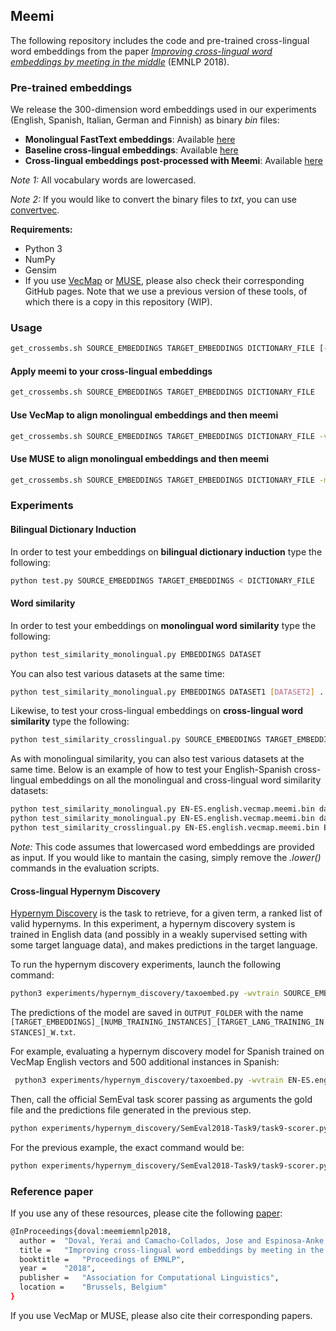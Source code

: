 ## Meemi

The following repository includes the code and pre-trained cross-lingual word embeddings from the paper *[Improving cross-lingual word embeddings by meeting in the middle](https://arxiv.org/abs/1808.08780)*  (EMNLP 2018).


### Pre-trained embeddings

We release the 300-dimension word embeddings used in our experiments (English, Spanish, Italian, German and Finnish) as binary *bin* files:

- **Monolingual FastText embeddings**: Available [here](https://drive.google.com/drive/folders/1sQNZN4_2GRkK0Pb1pRJaOpM6Nh8yHJpX?usp=sharing)
- **Baseline cross-lingual embeddings**: Available [here](https://drive.google.com/drive/folders/1Qq5_fC9kqWUA_YwP3SLPpjCB_KMNvxlB?usp=sharing)
- **Cross-lingual embeddings post-processed with Meemi**: Available [here](https://drive.google.com/drive/folders/1q0SijS7dcPqN0_N3Ct5_GTKDu3N-_5xB?usp=sharing)

*Note 1:* All vocabulary words are lowercased.

*Note 2:* If you would like to convert the binary files to *txt*, you can use [convertvec](https://github.com/marekrei/convertvec).


**Requirements:**

- Python 3
- NumPy
- Gensim
- If you use [VecMap](https://github.com/artetxem/vecmap) or [MUSE](https://github.com/facebookresearch/MUSE), please also check their corresponding GitHub pages. Note that we use a previous version of these tools, of which there is a copy in this repository (WIP).

### Usage

```bash
get_crossembs.sh SOURCE_EMBEDDINGS TARGET_EMBEDDINGS DICTIONARY_FILE [-vecmap | -muse TRAIN_DICT VALID_DICT]
```

#### Apply meemi to your cross-lingual embeddings

```bash
get_crossembs.sh SOURCE_EMBEDDINGS TARGET_EMBEDDINGS DICTIONARY_FILE
```

#### Use VecMap to align monolingual embeddings and then meemi

```bash
get_crossembs.sh SOURCE_EMBEDDINGS TARGET_EMBEDDINGS DICTIONARY_FILE -vecmap
```

#### Use MUSE to align monolingual embeddings and then meemi

```bash
get_crossembs.sh SOURCE_EMBEDDINGS TARGET_EMBEDDINGS DICTIONARY_FILE -muse TRAIN_SIZE VALID_SIZE
```

### Experiments


#### Bilingual Dictionary Induction

In order to test your embeddings on **bilingual dictionary induction** type the following:

```bash
python test.py SOURCE_EMBEDDINGS TARGET_EMBEDDINGS < DICTIONARY_FILE
```

#### Word similarity

In order to test your embeddings on **monolingual word similarity** type the following:

```bash
python test_similarity_monolingual.py EMBEDDINGS DATASET
```
You can also test various datasets at the same time:

```bash
python test_similarity_monolingual.py EMBEDDINGS DATASET1 [DATASET2] ... [DATASETN]
```
Likewise, to test your cross-lingual embeddings on **cross-lingual word similarity** type the following:

```bash
python test_similarity_crosslingual.py SOURCE_EMBEDDINGS TARGET_EMBEDDINGS DATASET
```
As with monolingual similarity, you can also test various datasets at the same time. Below is an example of how to test your English-Spanish cross-lingual embeddings on all the monolingual and cross-lingual word similarity datasets:

```bash
python test_similarity_monolingual.py EN-ES.english.vecmap.meemi.bin data/SimLex/simlex-999_english.txt data/SemEval2018-subtask1-monolingual/english.txt data/rg65-monolingual/rg65_english.txt data/WS353-monolingual/WS353-english-sim.txt
python test_similarity_monolingual.py EN-ES.english.vecmap.meemi.bin data/SemEval2018-subtask1-monolingual/spanish.txt data/rg65-monolingual/rg65_spanish.txt 
python test_similarity_crosslingual.py EN-ES.english.vecmap.meemi.bin EN-ES.spanish.vecmap.meemi.bin data/SemEval2018-subtask2-crosslingual/en-es.txt data/rg65-crosslingual/rg65_EN-ES.txt
```
*Note:* This code assumes that lowercased word embeddings are provided as input. If you would like to mantain the casing, simply remove the *.lower()* commands in the evaluation scripts.

#### Cross-lingual Hypernym Discovery

[Hypernym Discovery](https://competitions.codalab.org/competitions/17119) is the task to retrieve, for a given term, a ranked list of valid hypernyms. In this experiment, a hypernym discovery system is trained in English data (and possibly in a weakly supervised setting with some target language data), and makes predictions in the target language.

To run the hypernym discovery experiments, launch the following command:

```bash
python3 experiments/hypernym_discovery/taxoembed.py -wvtrain SOURCE_EMBEDDINGS -wvtest TARGET_EMBEDDINGS -vtest TARGET_VOCABULARY -hypotrain SOURCE_HYPONYMS -hypertrain SOURCE_HYPERNYMS -test TARGET_HYPONYMS -newtrain TARGET_LANG_TRAINING_INSTANCES -npairs NUMB_TRAINING_INSTANCES -o OUTPUT_FOLDER 
```

The predictions of the model are saved in `OUTPUT_FOLDER` with the name `[TARGET_EMBEDDINGS]_[NUMB_TRAINING_INSTANCES]_[TARGET_LANG_TRAINING_INSTANCES]_W.txt`.

For example, evaluating a hypernym discovery model for Spanish trained on VecMap English vectors and 500 additional instances in Spanish:

```bash
 python3 experiments/hypernym_discovery/taxoembed.py -wvtrain EN-ES.english.vecmap.bin -wvtest EN-ES.spanish.vecmap.bin -vtest experiments/hypernym_discovery/SemEval2018-Task9/vocabulary/1C.spanish.vocabulary.txt -hypotrain experiments/hypernym_discovery/SemEval2018-Task9/training/data/1A.english.training.data.txt -hypertrain experiments/hypernym_discovery/SemEval2018-Task9/training/gold/1A.english.training.gold.txt -test experiments/hypernym_discovery/SemEval2018-Task9/test/data/1C.spanish.test.data.txt -o experiments/hypernym_discovery/ -newtrain experiments/hypernym_discovery/SemEval2018-Task9/utils/spanish_train.tsv -npairs 500
```

Then, call the official SemEval task scorer passing as arguments the gold file and the predictions file generated in the previous step.

```bash
python experiments/hypernym_discovery/SemEval2018-Task9/task9-scorer.py GOLD_FILE PREDICTIONS_FILE
```

For the previous example, the exact command would be:

```bash
python experiments/hypernym_discovery/SemEval2018-Task9/task9-scorer.py experiments/hypernym_discovery/SemEval2018-Task9/test/gold/1C.spanish.test.gold.txt experiments/hypernym_discovery/EN-ES.spanish.vecmap.bin_500_1C.spanish.output_W.txt 
```

### Reference paper

If you use any of these resources, please cite the following [paper](https://arxiv.org/abs/1808.08780):
```bash
@InProceedings{doval:meemiemnlp2018,
  author = 	"Doval, Yerai and Camacho-Collados, Jose and Espinosa-Anke, Luis and Schockaert, Steven",
  title = 	"Improving cross-lingual word embeddings by meeting in the middle",
  booktitle = 	"Proceedings of EMNLP",
  year = 	"2018",
  publisher = 	"Association for Computational Linguistics",
  location = 	"Brussels, Belgium"
}

```

If you use VecMap or MUSE, please also cite their corresponding papers.

